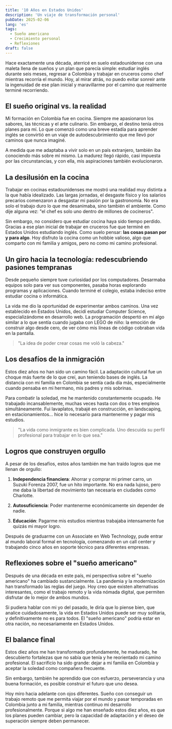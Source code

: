 ```yaml
---
title: '10 Años en Estados Unidos'
description: 'Un viaje de transformación personal'
pubDate: 2025-02-06
lang: 'es'
tags:
  - Sueño americano
  - Crecimiento personal
  - Reflexiones
draft: false
---
```


Hace exactamente una década, aterricé en suelo estadounidense con una maleta llena de sueños y un plan que parecía simple: estudiar inglés durante seis meses, regresar a Colombia y trabajar en cruceros como chef mientras recorría el mundo. Hoy, al mirar atrás, no puedo evitar sonreír ante la ingenuidad de ese plan inicial y maravillarme por el camino que realmente terminé recorriendo.

## El sueño original vs. la realidad

Mi formación en Colombia fue en cocina. Siempre me apasionaron los sabores, las técnicas y el arte culinario. Sin embargo, el destino tenía otros planes para mí. Lo que comenzó como una breve estadía para aprender inglés se convirtió en un viaje de autodescubrimiento que me llevó por caminos que nunca imaginé.

A medida que me adaptaba a vivir solo en un país extranjero, también iba conociendo más sobre mí mismo. La madurez llegó rápido, casi impuesta por las circunstancias, y con ella, mis aspiraciones también evolucionaron.

## La desilusión en la cocina

Trabajar en cocinas estadounidenses me mostró una realidad muy distinta a la que había idealizado. Las largas jornadas, el desgaste físico y los salarios precarios comenzaron a desgastar mi pasión por la gastronomía. No era solo el trabajo duro lo que me desanimaba, sino también el ambiente. Como dije alguna vez: "el chef es solo uno dentro de millones de cocineros".

Sin embargo, no considero que estudiar cocina haya sido tiempo perdido. Gracias a ese plan inicial de trabajar en cruceros fue que terminé en Estados Unidos estudiando inglés. Como suelo pensar: **las cosas pasan por y para algo**. Hoy disfruto la cocina como un hobbie valioso, algo que comparto con mi familia y amigos, pero no como mi camino profesional.

## Un giro hacia la tecnología: redescubriendo pasiones tempranas

Desde pequeño siempre tuve curiosidad por los computadores. Desarmaba equipos solo para ver sus componentes, pasaba horas explorando programas y aplicaciones. Cuando terminé el colegio, estaba indeciso entre estudiar cocina o informática.

La vida me dio la oportunidad de experimentar ambos caminos. Una vez establecido en Estados Unidos, decidí estudiar Computer Science, especializándome en desarrollo web. La programación despertó en mí algo similar a lo que sentía cuando jugaba con LEGO de niño: la emoción de construir algo desde cero, de ver cómo mis líneas de código cobraban vida en la pantalla.

> "La idea de poder crear cosas me voló la cabeza."

## Los desafíos de la inmigración

Estos diez años no han sido un camino fácil. La adaptación cultural fue un choque más fuerte de lo que creí, aun teniendo bases de inglés. La distancia con mi familia en Colombia se sentía cada día más, especialmente cuando pensaba en mi hermano, mis padres y mis sobrinas.

Para combatir la soledad, me he mantenido constantemente ocupado. He trabajado incansablemente, muchas veces hasta con dos o tres empleos simultáneamente. Fui lavaplatos, trabajé en construcción, en landscaping, en estacionamientos... hice lo necesario para mantenerme y pagar mis estudios.

> "La vida como inmigrante es bien complicada. Uno descuida su perfil profesional para trabajar en lo que sea."

## Logros que construyen orgullo

A pesar de los desafíos, estos años también me han traído logros que me llenan de orgullo:

1. **Independencia financiera**: Ahorrar y comprar mi primer carro, un Suzuki Forenza 2007, fue un hito importante. No era nada lujoso, pero me daba la libertad de movimiento tan necesaria en ciudades como Charlotte.

2. **Autosuficiencia**: Poder mantenerme económicamente sin depender de nadie.

3. **Educación**: Pagarme mis estudios mientras trabajaba intensamente fue quizás mi mayor logro.

Después de graduarme con un Associate en Web Technology, pude entrar al mundo laboral formal en tecnología, comenzando en un call center y trabajando cinco años en soporte técnico para diferentes empresas.

## Reflexiones sobre el "sueño americano"

Después de una década en este país, mi perspectiva sobre el "sueño americano" ha cambiado sustancialmente. La pandemia y la modernización han transformado las reglas del juego. Hoy creo que existen alternativas interesantes, como el trabajo remoto y la vida nómada digital, que permiten disfrutar de lo mejor de ambos mundos.

Si pudiera hablar con mi yo del pasado, le diría que lo piense bien, que analice cuidadosamente, la vida en Estados Unidos puede ser muy solitaria, y definitivamente no es para todos. El "sueño americano" podría estar en otra nación, no necesariamente en Estados Unidos.

## El balance final

Estos diez años me han transformado profundamente, he madurado, he descubierto fortalezas que no sabía que tenía y he reorientado mi camino profesional. El sacrificio ha sido grande: dejar a mi familia en Colombia y aceptar la soledad como compañera frecuente.

Sin embargo, también he aprendido que con esfuerzo, perseverancia y una buena formación, es posible construir el futuro que uno desea.

Hoy miro hacia adelante con ojos diferentes. Sueño con conseguir un trabajo remoto que me permita viajar por el mundo y pasar temporadas en Colombia junto a mi familia, mientras continuo mi desarrollo profesionalmente. Porque si algo me han enseñado estos diez años, es que los planes pueden cambiar, pero la capacidad de adaptación y el deseo de superación siempre deben permanecer.
